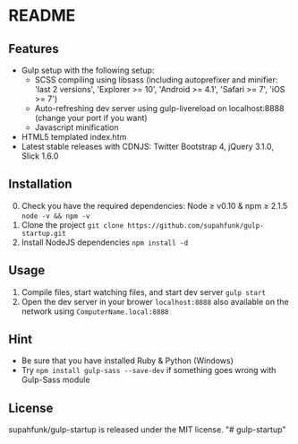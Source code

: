 ﻿# README

## Features

- Gulp setup with the following setup:
    - SCSS compiling using libsass (including autoprefixer and minifier: 'last 2 versions', 'Explorer >= 10', 'Android >= 4.1', 'Safari >= 7', 'iOS >= 7')
    - Auto-refreshing dev server using gulp-livereload on localhost:8888 (change your port if you want)
    - Javascript minification
- HTML5 templated index.htm
- Latest stable releases with CDNJS: Twitter Bootstrap 4, jQuery 3.1.0, Slick 1.6.0

## Installation

0. Check you have the required dependencies: Node ≥ v0.10 & npm ≥ 2.1.5 `node -v && npm -v`
1. Clone the project `git clone https://github.com/supahfunk/gulp-startup.git`
2. Install NodeJS dependencies `npm install -d`

## Usage

1. Compile files, start watching files, and start dev server `gulp start`
2. Open the dev server in your brower `localhost:8888` also available on the network using `ComputerName.local:8888`

## Hint

- Be sure that you have installed Ruby & Python (Windows)
- Try `npm install gulp-sass --save-dev` if something goes wrong with Gulp-Sass module

## License

supahfunk/gulp-startup is released under the MIT license.
"# gulp-startup" 

